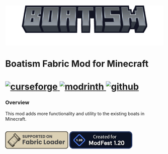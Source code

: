 
![boatism_thumbnail](extrernal/promo/boatism_thumb_v1.png)

# Boatism Fabric Mod for Minecraft

<h1>
    <a href="https://www.curseforge.com/minecraft/mc-mods/boatism">
        <img alt="curseforge" src="https://img.shields.io/badge/-CurseForge-gray?style=for-the-badge&logo=curseforge&labelColor=orange">
    </a>
    <a href="https://modrinth.com/mod/boatism">
        <img alt="modrinth" src="https://img.shields.io/badge/-modrinth-gray?style=for-the-badge&labelColor=green&labelWidth=15&logo=appveyor&logoColor=white">
    </a>
    <a href="https://github.com/JR1811/boatism/releases">
        <img alt="github" src="https://img.shields.io/github/v/release/JR1811/boatism?logo=github&style=for-the-badge">
    </a>
</h1>

### Overview

This mod adds more functionality and utility to the existing boats in Minecraft.

<br>
<a href="https://fabricmc.net/"><img
    src="extrernal/promo/fabric_supported.png"
    alt="Supported on Fabric"
    width="200"
></a>
<a href="https://modfest.net/1.20"><img
    src="extrernal/promo/created_for_modfest_1_20_long.png"
    alt="Supported on Fabric"
    width="200"
></a>